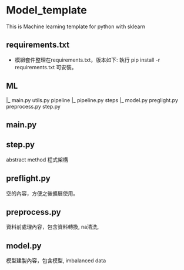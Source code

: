 # Model_template
This is Machine learning template for python with sklearn

## requirements.txt 
- 模組套件整理在requirements.txt，版本如下:
執行 pip install -r requirements.txt 可安裝。

## ML
|_ main.py
   utils.py
   pipeline
   |_ pipeline.py
      steps
      |_ model.py
         preglight.py
         preprocess.py
         step.py

## main.py

## step.py
 abstract method 程式架構

## preflight.py
 空的內容，方便之後擴展使用。

## preprocess.py
 資料前處理內容，包含資料轉換, na清洗,

## model.py
 模型建製內容，包含模型, imbalanced data

